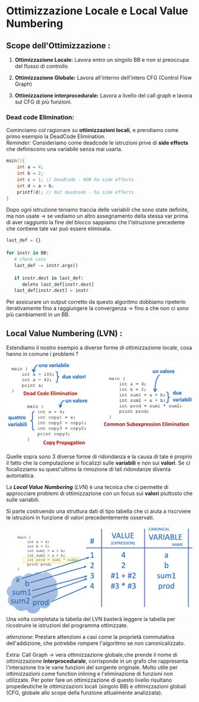 # Ottimizzazione Locale e Local Value Numbering

## Scope dell'Ottimizzazione :

1. **Ottimizzazione Locale:**
   Lavora entro un singolo BB e non si preoccupa del flusso di controllo

2. **Ottimizzazione Globale:**
   Lavora all'interno dell'intero CFG (Control Flow Graph)

3. **Ottimizzazione interprocedurale:**
   Lavora a livello del call graph e lavora sul CFG di più funzioni.

### Dead code Elimination:

Cominciamo col ragionare su **ottimizzazioni locali**, e prendiamo come primo esempio la DeadCode Elimination.  
_Reminder:_ Consideriamo come deadcode le istruzioni prive di **side effects** che definiscono una variabile senza mai usarla.

```c++
main(){
    int a = 4;
    int b = 2;
    int c = 1; // DeadCode - NON ha side effects
    int d = a + b;
    printf(d); // Not deadcode - ha side effects
}
```

Dopo ogni istruzione teniamo traccia delle variabili che sono state definite, ma non usate $\rightarrow$ se vediamo un altro assegnamento della stessa var prima di aver raggiunto la fine del blocco sappiamo che l'istruzione precedente che contiene tale var può essere eliminata.

```python
last_def = {}

for instr in BB:
   # check uses
   last_def -= instr.args()

   if instr.dest in last_def:
      delete last_def[instr.dest]
   last_def[instr.dest] = instr
```

Per assicurare un output corretto da questo algoritmo dobbiamo ripeterlo iterativamente fino a raggiungere la convergenza $\rightarrow$ fino a che non ci sono più cambiamenti in un BB.

## Local Value Numbering (LVN) :

Estendiamo il nostro esempio a diverse forme di ottimizzazione locale, cosa hanno in comune i problemi ?

![diverse forme di ridondanza](../../images/forme_ridondanza.png)

Quelle sopra sono 3 diverse forme di ridondanza e la causa di tale è proprio il fatto che la computazione si focalizzi sulle **variabili** e non sui **valori**. Se ci focalizziamo su quest'ultimo la rimozione di tali ridondanze diventa automatica.

La **_Local Value Numbering_** $(LVN)$ è una tecnica che ci permette di approcciare problemi di ottimizzazione con un focus sui **valori** piuttosto che sulle variabili.

Si parte costruendo una struttura dati di tipo tabella che ci aiuta a riscrviere le istruzioni in funzione di valori precedentemente osservati.

![Esempio LVN con codice](../../images/LVN_con_esempio.png)
Una volta completata la tabella del LVN basterà leggere la tabella per ricostruire le istruzioni del programma ottimzzate.

_attenzione:_ Prestare attenzioni a casi come la proprietà commutativa dell'addizione, che potrebbe rompere l'algoritmo se non canonicalizzato.



Extra: Call Graph -> vera ottimizzazione globale,che prende il nome di ottimizzazione **interprocedurale**, corrisponde in un grafo che rappresenta l'interazione tra le varie funzioni del sorgente originale. Molto utile per ottimizzazioni come function inlining e l'eliminazione di funzioni non utilizzate. 
Per poter fare un ottimizzazione di questo livello risultano propedeutiche le ottimizzazioni locali (singolo BB) e ottimizzazioni globali (CFG, globale allo scope della funzione attualmente analizzata).  

